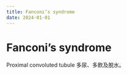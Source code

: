 ```yaml
---
title: Fanconi’s syndrome
date: 2024-01-01
---
```

# Fanconi’s syndrome

Proximal convoluted tubule
多尿、多飲及脫水。

